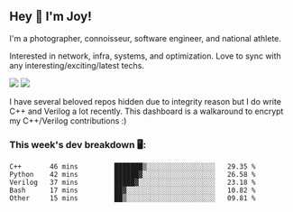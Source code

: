 ## Hey 👋 I'm Joy! 
I'm a photographer, connoisseur, software engineer, and national athlete. 

Interested in network, infra, systems, and optimization. Love to sync with any interesting/exciting/latest techs. 

<img src ="https://github-readme-stats.vercel.app/api?username=joyhuan&show_icons=true&count_private=true&theme=dracula" />

<img src="https://github-readme-stats.vercel.app/api/top-langs/?username=joyhuan&theme=dracula" />

I have several beloved repos hidden due to integrity reason but I do write C++ and Verilog a lot recently. This dashboard is a walkaround to encrypt my C++/Verilog contributions :)

### This week's dev breakdown 🖥:
<!--START_SECTION:waka-->
```text
C++       46 mins         ███████▒░░░░░░░░░░░░░░░░░   29.35 % 
Python    42 mins         ██████▓░░░░░░░░░░░░░░░░░░   26.58 % 
Verilog   37 mins         █████▓░░░░░░░░░░░░░░░░░░░   23.18 % 
Bash      17 mins         ██▓░░░░░░░░░░░░░░░░░░░░░░   10.82 % 
Other     15 mins         ██▒░░░░░░░░░░░░░░░░░░░░░░   09.81 % 
```
<!--END_SECTION:waka-->

